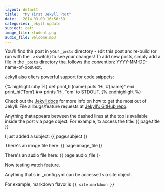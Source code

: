 ```yaml
---
layout: default
title:  "My First Jekyll Post"
date:   2014-03-09 16:56:39
categories: jekyll update
subject: cats
image_file: student.png
audio_file: welcome.mp3
---
```


You'll find this post in your `_posts` directory - edit this post and re-build (or run with the `-w` switch) to see your changes!
To add new posts, simply add a file in the `_posts` directory that follows the convention: YYYY-MM-DD-name-of-post.ext.

Jekyll also offers powerful support for code snippets:

{% highlight ruby %}
def print_hi(name)
  puts "Hi, #{name}"
end
print_hi('Tom')
#=> prints 'Hi, Tom' to STDOUT.
{% endhighlight %}

Check out the [Jekyll docs][jekyll] for more info on how to get the most out of Jekyll. File all bugs/feature requests at [Jekyll's GitHub repo][jekyll-gh].

Anything that appears between the dashed lines at the top is available inside the post via page object.
For example, to access the title:
{{ page.title }}

I just added a subject: {{ page.subject }}

There's an image file here: {{ page.image_file }}

There's an audio file here: {{ page.audio_file }}

Now testing watch feature.

Anything that's in _config.yml can be accessed via site object.

For example, markdown flavor is `{{ site.markdown }}`

[jekyll-gh]: https://github.com/mojombo/jekyll
[jekyll]:    http://jekyllrb.com
